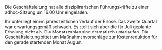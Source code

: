 Die Geschäftsleitung hat alle disziplinarischen Führungskräfte zu einer adhoc-Sitzung um 16.00 Uhr eingeladen.

Ihr unterliegt einem jahreszeitlichen Verlauf der Erlöse. Das zweite Quartal war erwartungsgemäß schwach. Es stellt sich aber die für Juli geplante Erholung nicht ein. Die Monatszahlen sind dramatisch unterlaufen. Die Geschäftsleitung bittet um Maßnahmenvorschläge zur Kostenreduktion für den gerade startenden Monat August.
